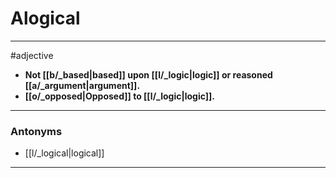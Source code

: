 # Alogical
---
#adjective
- **Not [[b/_based|based]] upon [[l/_logic|logic]] or reasoned [[a/_argument|argument]].**
- **[[o/_opposed|Opposed]] to [[l/_logic|logic]].**
---
### Antonyms
- [[l/_logical|logical]]
---
